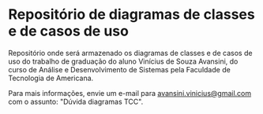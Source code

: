 # Repositório de diagramas de classes e de casos de uso

Repositório onde será armazenado os diagramas de classes e de casos de uso do trabalho de graduação do aluno Vinícius de Souza Avansini, do curso de Análise e Desenvolvimento de Sistemas pela Faculdade de Tecnologia de Americana.

Para mais informações, envie um e-mail para avansini.vinicius@gmail.com com o assunto: "Dúvida diagramas TCC".